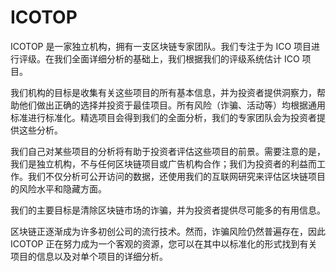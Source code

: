 # ICOTOP


ICOTOP 是一家独立机构，拥有一支区块链专家团队。我们专注于为 ICO 项目进行评级。在我们全面详细分析的基础上，我们根据我们的评级系统估计 ICO 项目。

我们机构的目标是收集有关这些项目的所有基本信息，并为投资者提供洞察力，帮助他们做出正确的选择并投资于最佳项目。所有风险（诈骗、活动等）均根据通用标准进行标准化。精选项目会得到我们的全面分析，我们的专家团队会为投资者提供这些分析。

我们自己对某些项目的分析将有助于投资者评估这些项目的前景。需要注意的是，我们是独立机构，不与任何区块链项目或广告机构合作；我们为投资者的利益而工作。我们不仅分析可公开访问的数据，还使用我们的互联网研究来评估区块链项目的风险水平和隐藏方面。

我们的主要目标是清除区块链市场的诈骗，并为投资者提供尽可能多的有用信息。

区块链正逐渐成为许多初创公司的流行技术。然而，诈骗风险仍然普遍存在，因此 ICOTOP 正在努力成为一个客观的资源，您可以在其中以标准化的形式找到有关项目的信息以及对单个项目的详细分析。
